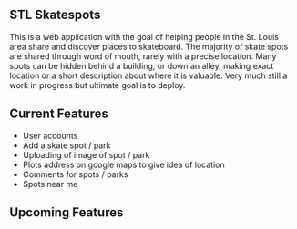 ## STL Skatespots

This is a web application with the goal of helping people in the St. Louis area share and discover places to skateboard. The majority of skate spots are shared through word of mouth, rarely with a precise location. Many spots can be hidden behind a building, or down an alley, making exact location or a short description about where it is valuable. Very much still a work in progress but ultimate goal is to deploy.

## Current Features
  - User accounts
  - Add a skate spot / park
  - Uploading of image of spot / park
  - Plots address on google maps to give idea of location
  - Comments for spots / parks
  - Spots near me

## Upcoming Features

